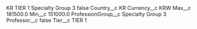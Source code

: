 <?xml version="1.0" encoding="UTF-8"?>
<CustomMetadata xmlns="http://soap.sforce.com/2006/04/metadata" xmlns:xsi="http://www.w3.org/2001/XMLSchema-instance" xmlns:xsd="http://www.w3.org/2001/XMLSchema">
    <label>KR TIER 1 Specialty Group 3</label>
    <protected>false</protected>
    <values>
        <field>Country__c</field>
        <value xsi:type="xsd:string">KR</value>
    </values>
    <values>
        <field>Currency__c</field>
        <value xsi:type="xsd:string">KRW</value>
    </values>
    <values>
        <field>Max__c</field>
        <value xsi:type="xsd:double">181500.0</value>
    </values>
    <values>
        <field>Min__c</field>
        <value xsi:type="xsd:double">151000.0</value>
    </values>
    <values>
        <field>ProfessionGroup__c</field>
        <value xsi:type="xsd:string">Specialty Group 3</value>
    </values>
    <values>
        <field>Professor__c</field>
        <value xsi:type="xsd:boolean">false</value>
    </values>
    <values>
        <field>Tier__c</field>
        <value xsi:type="xsd:string">TIER 1</value>
    </values>
</CustomMetadata>
